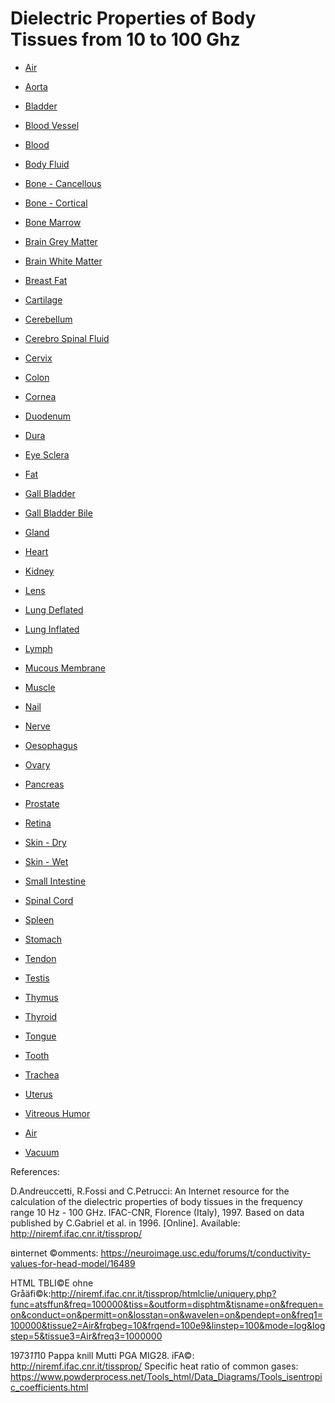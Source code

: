# Dielectric Properties of Body Tissues from 10 to 100 Ghz

- [Air](https://barionleg.github.io/dielectric-properties-of-body-tissues/graphs/air.html)
- [Aorta](https://barionleg.github.io/dielectric-properties-of-body-tissues/graphs/aorta.html)
- [Bladder](https://barionleg.github.io/dielectric-properties-of-body-tissues/graphs/bladder.html)
- [Blood Vessel](https://barionleg.github.io/dielectric-properties-of-body-tissues/graphs/blood-vessel.html)
- [Blood](https://barionleg.github.io/dielectric-properties-of-body-tissues/graphs/blood.html)
- [Body Fluid](https://barionleg.github.io/dielectric-properties-of-body-tissues/graphs/body-fluid.html)
- [Bone - Cancellous](https://barionleg.github.io/dielectric-properties-of-body-tissues/graphs/bone-cancellous.html)
- [Bone - Cortical](https://barionleg.github.io/dielectric-properties-of-body-tissues/graphs/bone-cortical.html)
- [Bone Marrow](https://barionleg.github.io/dielectric-properties-of-body-tissues/graphs/bone-marrow.html)
- [Brain Grey Matter](https://barionleg.github.io/dielectric-properties-of-body-tissues/graphs/brain-grey-matter.html)
- [Brain White Matter](https://barionleg.github.io/dielectric-properties-of-body-tissues/graphs/brain-white-matter.html)
- [Breast Fat](https://barionleg.github.io/dielectric-properties-of-body-tissues/graphs/breast-fat.html)
- [Cartilage](https://barionleg.github.io/dielectric-properties-of-body-tissues/graphs/cartilage.html)
- [Cerebellum](https://barionleg.github.io/dielectric-properties-of-body-tissues/graphs/cerebellum.html)
- [Cerebro Spinal Fluid](https://barionleg.github.io/dielectric-properties-of-body-tissues/graphs/cerebro-spinal-fluid.html)
- [Cervix](https://barionleg.github.io/dielectric-properties-of-body-tissues/graphs/cervix.html)
- [Colon](https://barionleg.github.io/dielectric-properties-of-body-tissues/graphs/colon.html)
- [Cornea](https://barionleg.github.io/dielectric-properties-of-body-tissues/graphs/cornea.html)
- [Duodenum](https://barionleg.github.io/dielectric-properties-of-body-tissues/graphs/duodenum.html)
- [Dura](https://barionleg.github.io/dielectric-properties-of-body-tissues/graphs/dura.html)
- [Eye Sclera](https://barionleg.github.io/dielectric-properties-of-body-tissues/graphs/eye-sclera.html)
- [Fat](https://barionleg.github.io/dielectric-properties-of-body-tissues/graphs/fat.html)
- [Gall Bladder](https://barionleg.github.io/dielectric-properties-of-body-tissues/graphs/gall-bladder.html)
- [Gall Bladder Bile](https://barionleg.github.io/dielectric-properties-of-body-tissues/graphs/gall-bladder-bile.html)
- [Gland](https://barionleg.github.io/dielectric-properties-of-body-tissues/graphs/gland.html)
- [Heart](https://barionleg.github.io/dielectric-properties-of-body-tissues/graphs/heart.html)
- [Kidney](https://barionleg.github.io/dielectric-properties-of-body-tissues/graphs/kidney.html)
- [Lens](https://barionleg.github.io/dielectric-properties-of-body-tissues/graphs/lens.html)
- [Lung Deflated](https://barionleg.github.io/dielectric-properties-of-body-tissues/graphs/lung-deflated.html)
- [Lung Inflated](https://barionleg.github.io/dielectric-properties-of-body-tissues/graphs/lung-inflated.html)
- [Lymph](https://barionleg.github.io/dielectric-properties-of-body-tissues/graphs/lymph.html)
- [Mucous Membrane](https://barionleg.github.io/dielectric-properties-of-body-tissues/graphs/mucous-membrane.html)
- [Muscle](https://barionleg.github.io/dielectric-properties-of-body-tissues/graphs/muscle.html)
- [Nail](https://barionleg.github.io/dielectric-properties-of-body-tissues/graphs/nail.html)
- [Nerve](https://barionleg.github.io/dielectric-properties-of-body-tissues/graphs/nerve.html)
- [Oesophagus](https://barionleg.github.io/dielectric-properties-of-body-tissues/graphs/oesophagus.html)
- [Ovary](https://barionleg.github.io/dielectric-properties-of-body-tissues/graphs/ovary.html)
- [Pancreas](https://barionleg.github.io/dielectric-properties-of-body-tissues/graphs/pancreas.html)
- [Prostate](https://barionleg.github.io/dielectric-properties-of-body-tissues/graphs/prostate.html)
- [Retina](https://barionleg.github.io/dielectric-properties-of-body-tissues/graphs/retina.html)
- [Skin - Dry](https://barionleg.github.io/dielectric-properties-of-body-tissues/graphs/skin-dry.html)
- [Skin - Wet](https://barionleg.github.io/dielectric-properties-of-body-tissues/graphs/skin-wet.html)
- [Small Intestine](https://barionleg.github.io/dielectric-properties-of-body-tissues/graphs/small-intestine.html)
- [Spinal Cord](https://barionleg.github.io/dielectric-properties-of-body-tissues/graphs/spinal-cord.html)
- [Spleen](https://barionleg.github.io/dielectric-properties-of-body-tissues/graphs/spleen.html)
- [Stomach](https://barionleg.github.io/dielectric-properties-of-body-tissues/graphs/stomach.html)
- [Tendon](https://barionleg.github.io/dielectric-properties-of-body-tissues/graphs/tendon.html)
- [Testis](https://barionleg.github.io/dielectric-properties-of-body-tissues/graphs/testis.html)
- [Thymus](https://barionleg.github.io/dielectric-properties-of-body-tissues/graphs/thymus.html)
- [Thyroid](https://barionleg.github.io/dielectric-properties-of-body-tissues/graphs/thyroid.html)
- [Tongue](https://barionleg.github.io/dielectric-properties-of-body-tissues/graphs/tongue.html)
- [Tooth](https://barionleg.github.io/dielectric-properties-of-body-tissues/graphs/tooth.html)
- [Trachea](https://barionleg.github.io/dielectric-properties-of-body-tissues/graphs/trachea.html)
- [Uterus](https://barionleg.github.io/dielectric-properties-of-body-tissues/graphs/uterus.html)
- [Vitreous Humor](https://barionleg.github.io/dielectric-properties-of-body-tissues/graphs/vitreous-humor.html)


- [Air](https://barionleg.github.io/dielectric-properties-of-body-tissues/graphs/air.html)
- [Vacuum](https://barionleg.github.io/dielectric-properties-of-body-tissues/graphs/vacuum.html)


References:


D.Andreuccetti, R.Fossi and C.Petrucci: An Internet resource for the calculation of the dielectric properties of body tissues in the frequency range 10 Hz - 100 GHz. IFAC-CNR, Florence (Italy), 1997. Based on data published by C.Gabriel et al. in 1996. [Online]. Available: http://niremf.ifac.cnr.it/tissprop/

вinternet ©omments: https://neuroimage.usc.edu/forums/t/conductivity-values-for-head-model/16489

HTML TBLI©E ohne Gråäfi©k:http://niremf.ifac.cnr.it/tissprop/htmlclie/uniquery.php?func=atsffun&freq=100000&tiss=&outform=disphtm&tisname=on&frequen=on&conduct=on&permitt=on&losstan=on&wavelen=on&pendept=on&freq1=100000&tissue2=Air&frqbeg=10&frqend=100e9&linstep=100&mode=log&logstep=5&tissue3=Air&freq3=1000000

1973*11*10 Pappa knill Mutti PGA MIG28. iFA©: http://niremf.ifac.cnr.it/tissprop/
Specific heat ratio of common gases: https://www.powderprocess.net/Tools_html/Data_Diagrams/Tools_isentropic_coefficients.html
